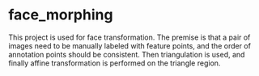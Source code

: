 # face_morphing
This project is used for face transformation. The premise is that a pair of images need to be manually labeled with feature points, and the order of annotation points should be consistent. Then triangulation is used, and finally affine transformation is performed on the triangle region.
